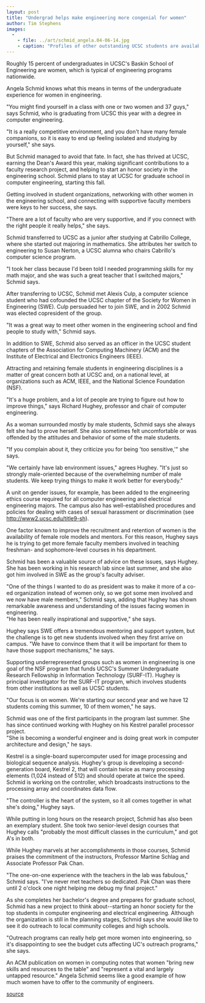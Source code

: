```yaml
---
layout: post
title: "Undergrad helps make engineering more congenial for women"
author: Tim Stephens
images:
  -
    - file: ../art/schmid_angela.04-06-14.jpg
    - caption: "Profiles of other outstanding UCSC students are available online at http://www.ucsc.edu/students/profiles/"
---
```


Roughly 15 percent of undergraduates in UCSC's Baskin School of Engineering are women, which is typical of engineering programs nationwide.  

Angela Schmid knows what this means in terms of the undergraduate experience for women in engineering.   

"You might find yourself in a class with one or two women and 37 guys," says Schmid, who is graduating from UCSC this year with a degree in computer engineering.   

"It is a really competitive environment, and you don't have many female companions, so it is easy to end up feeling isolated and studying by yourself," she says.  

But Schmid managed to avoid that fate. In fact, she has thrived at UCSC, earning the Dean's Award this year, making significant contributions to a faculty research project, and helping to start an honor society in the engineering school. Schmid plans to stay at UCSC for graduate school in computer engineering, starting this fall.   

Getting involved in student organizations, networking with other women in the engineering school, and connecting with supportive faculty members were keys to her success, she says.   

"There are a lot of faculty who are very supportive, and if you connect with the right people it really helps," she says.   

Schmid transferred to UCSC as a junior after studying at Cabrillo College, where she started out majoring in mathematics. She attributes her switch to engineering to Susan Nerton, a UCSC alumna who chairs Cabrillo's computer science program.  

"I took her class because I'd been told I needed programming skills for my math major, and she was such a great teacher that I switched majors," Schmid says.  

After transferring to UCSC, Schmid met Alexis Culp, a computer science student who had cofounded the UCSC chapter of the Society for Women in Engineering (SWE). Culp persuaded her to join SWE, and in 2002 Schmid was elected copresident of the group.  

"It was a great way to meet other women in the engineering school and find people to study with," Schmid says.   

In addition to SWE, Schmid also served as an officer in the UCSC student chapters of the Association for Computing Machinery (ACM) and the Institute of Electrical and Electronics Engineers (IEEE).  

Attracting and retaining female students in engineering disciplines is a matter of great concern both at UCSC and, on a national level, at organizations such as ACM, IEEE, and the National Science Foundation (NSF).   

"It's a huge problem, and a lot of people are trying to figure out how to improve things," says Richard Hughey, professor and chair of computer engineering.   

As a woman surrounded mostly by male students, Schmid says she always felt she had to prove herself. She also sometimes felt uncomfortable or was offended by the attitudes and behavior of some of the male students.   

"If you complain about it, they criticize you for being 'too sensitive,'" she says.  

"We certainly have lab environment issues," agrees Hughey. "It's just so strongly male-oriented because of the overwhelming number of male students. We keep trying things to make it work better for everybody."  

A unit on gender issues, for example, has been added to the engineering ethics course required for all computer engineering and electrical engineering majors. The campus also has well-established procedures and policies for dealing with cases of sexual harassment or discrimination (see <http://www2.ucsc.edu/title9-sh>).  

One factor known to improve the recruitment and retention of women is the availability of female role models and mentors. For this reason, Hughey says he is trying to get more female faculty members involved in teaching freshman- and sophomore-level courses in his department.   

Schmid has been a valuable source of advice on these issues, says Hughey. She has been working in his research lab since last summer, and she also got him involved in SWE as the group's faculty adviser.   

"One of the things I wanted to do as president was to make it more of a co-ed organization instead of women only, so we got some men involved and we now have male members," Schmid says, adding that Hughey has shown remarkable awareness and understanding of the issues facing women in engineering.  
"He has been really inspirational and supportive," she says.   

Hughey says SWE offers a tremendous mentoring and support system, but the challenge is to get new students involved when they first arrive on campus. "We have to convince them that it will be important for them to have those support mechanisms," he says.   

Supporting underrepresented groups such as women in engineering is one goal of the NSF program that funds UCSC's Summer Undergraduate Research Fellowship in Information Technology (SURF-IT). Hughey is principal investigator for the SURF-IT program, which involves students from other institutions as well as UCSC students.  

"Our focus is on women. We're starting our second year and we have 12 students coming this summer, 10 of them women," he says.  

Schmid was one of the first participants in the program last summer. She has since continued working with Hughey on his Kestrel parallel processor project.   
"She is becoming a wonderful engineer and is doing great work in computer architecture and design," he says.  

Kestrel is a single-board supercomputer used for image processing and biological sequence analysis. Hughey's group is developing a second-generation board, Kestrel 2, that will contain twice as many processing elements (1,024 instead of 512) and should operate at twice the speed. Schmid is working on the controller, which broadcasts instructions to the processing array and coordinates data flow.  

"The controller is the heart of the system, so it all comes together in what she's doing," Hughey says.   

While putting in long hours on the research project, Schmid has also been an exemplary student. She took two senior-level design courses that Hughey calls "probably the most difficult classes in the curriculum," and got A's in both.

While Hughey marvels at her accomplishments in those courses, Schmid praises the commitment of the instructors, Professor Martine Schlag and Associate Professor Pak Chan.   

"The one-on-one experience with the teachers in the lab was fabulous," Schmid says. "I've never met teachers so dedicated. Pak Chan was there until 2 o'clock one night helping me debug my final project."  

As she completes her bachelor's degree and prepares for graduate school, Schmid has a new project to think about--starting an honor society for the top students in computer engineering and electrical engineering. Although the organization is still in the planning stages, Schmid says she would like to see it do outreach to local community colleges and high schools.   

"Outreach programs can really help get more women into engineering, so it's disappointing to see the budget cuts affecting UC's outreach programs," she says.

An ACM publication on women in computing notes that women "bring new skills and resources to the table" and "represent a vital and largely untapped resource." Angela Schmid seems like a good example of how much women have to offer to the community of engineers.   
  

[source](http://www1.ucsc.edu/currents/03-04/06-14/schmid.html "Permalink to schmid")
